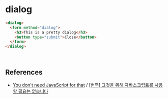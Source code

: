 # dialog
```html
<dialog>
  <form method="dialog">
    <h3>This is a pretty dialog</h3>
    <button type="submit">Close</button>
  </form>
</dialog>
```

<br/>

## References
- [You don't need JavaScript for that](https://www.htmhell.dev/adventcalendar/2023/2/) / [[번역] 그것을 위해 자바스크립트를 사용할 필요는 없습니다](https://velog.io/@eunbinn/You-dont-need-JavaScript-for-that#%EB%8C%80%ED%99%94-%EC%83%81%EC%9E%90-%EB%AA%A8%EB%8B%AC)
